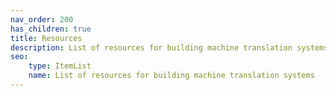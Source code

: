 ```yaml
---
nav_order: 200
has_children: true
title: Resources
description: List of resources for building machine translation systems
seo:
    type: ItemList
    name: List of resources for building machine translation systems
---
```

